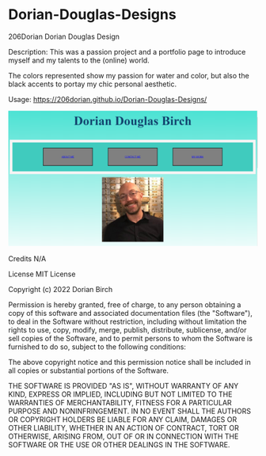 # Dorian-Douglas-Designs

206Dorian Dorian Douglas Design

Description:
This was a passion project and a portfolio page to introduce myself and my talents to the (online) world.

The colors represented show my passion for water and color, but also the black accents to portay my chic personal aesthetic.

Usage:
https://206dorian.github.io/Dorian-Douglas-Designs/

<img src="/assets\Dorian.png"> 

Credits
N/A

License
MIT License

Copyright (c) 2022 Dorian Birch

Permission is hereby granted, free of charge, to any person obtaining a copy of this software and associated documentation files (the "Software"), to deal in the Software without restriction, including without limitation the rights to use, copy, modify, merge, publish, distribute, sublicense, and/or sell copies of the Software, and to permit persons to whom the Software is furnished to do so, subject to the following conditions:

The above copyright notice and this permission notice shall be included in all copies or substantial portions of the Software.

THE SOFTWARE IS PROVIDED "AS IS", WITHOUT WARRANTY OF ANY KIND, EXPRESS OR IMPLIED, INCLUDING BUT NOT LIMITED TO THE WARRANTIES OF MERCHANTABILITY, FITNESS FOR A PARTICULAR PURPOSE AND NONINFRINGEMENT. IN NO EVENT SHALL THE AUTHORS OR COPYRIGHT HOLDERS BE LIABLE FOR ANY CLAIM, DAMAGES OR OTHER LIABILITY, WHETHER IN AN ACTION OF CONTRACT, TORT OR OTHERWISE, ARISING FROM, OUT OF OR IN CONNECTION WITH THE SOFTWARE OR THE USE OR OTHER DEALINGS IN THE SOFTWARE.
